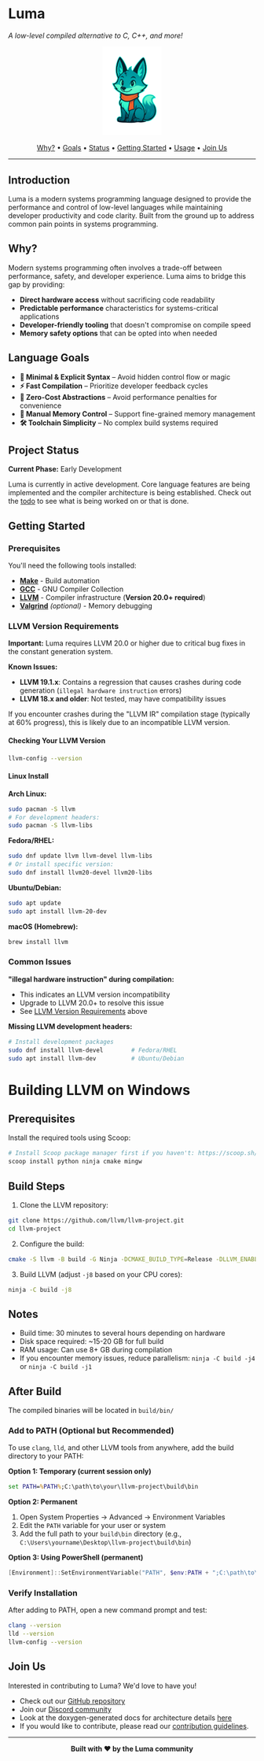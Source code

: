 # Luma
*A low-level compiled alternative to C, C++, and more!*

<p align="center">
  <img src="assets/luma.png" alt="Luma Logo" width="120">
</p>

<p align="center">
  <a href="#why">Why?</a> •
  <a href="#language-goals">Goals</a> •
  <a href="#project-status">Status</a> •
  <a href="#getting-started">Getting Started</a> •
  <a href="#usage">Usage</a> •
  <a href="#join-us">Join Us</a>
</p>

---

## Introduction

Luma is a modern systems programming language designed to provide the performance and control of low-level languages while maintaining developer productivity and code clarity. Built from the ground up to address common pain points in systems programming.

## Why?

Modern systems programming often involves a trade-off between performance, safety, and developer experience. Luma aims to bridge this gap by providing:

- **Direct hardware access** without sacrificing code readability
- **Predictable performance** characteristics for systems-critical applications  
- **Developer-friendly tooling** that doesn't compromise on compile speed
- **Memory safety options** that can be opted into when needed

## Language Goals

- **🎯 Minimal & Explicit Syntax** – Avoid hidden control flow or magic
- **⚡ Fast Compilation** – Prioritize developer feedback cycles
- **🚀 Zero-Cost Abstractions** – Avoid performance penalties for convenience
- **🔧 Manual Memory Control** – Support fine-grained memory management
- **🛠️ Toolchain Simplicity** – No complex build systems required

## Project Status

**Current Phase:** Early Development

Luma is currently in active development. Core language features are being implemented and the compiler architecture is being established. 
Check out the [todo](todo) to see what is being worked on or that is done.

## Getting Started

### Prerequisites

You'll need the following tools installed:

- **[Make](https://www.gnu.org/software/make/)** - Build automation
- **[GCC](https://gcc.gnu.org/)** - GNU Compiler Collection
- **[LLVM](https://releases.llvm.org/download.html)** - Compiler infrastructure (**Version 20.0+ required**)
- **[Valgrind](https://valgrind.org/)** *(optional)* - Memory debugging

### LLVM Version Requirements

**Important:** Luma requires LLVM 20.0 or higher due to critical bug fixes in the constant generation system.

**Known Issues:**
- **LLVM 19.1.x**: Contains a regression that causes crashes during code generation (`illegal hardware instruction` errors)
- **LLVM 18.x and older**: Not tested, may have compatibility issues

If you encounter crashes during the "LLVM IR" compilation stage (typically at 60% progress), this is likely due to an incompatible LLVM version.

#### Checking Your LLVM Version

```bash
llvm-config --version
```

#### Linux Install

**Arch Linux:**
```bash
sudo pacman -S llvm
# For development headers:
sudo pacman -S llvm-libs
```

**Fedora/RHEL:**
```bash
sudo dnf update llvm llvm-devel llvm-libs
# Or install specific version:
sudo dnf install llvm20-devel llvm20-libs
```

**Ubuntu/Debian:**
```bash
sudo apt update
sudo apt install llvm-20-dev
```

**macOS (Homebrew):**
```bash
brew install llvm
```

### Common Issues

**"illegal hardware instruction" during compilation:**
- This indicates an LLVM version incompatibility
- Upgrade to LLVM 20.0+ to resolve this issue
- See [LLVM Version Requirements](#llvm-version-requirements) above

**Missing LLVM development headers:**
```bash
# Install development packages
sudo dnf install llvm-devel        # Fedora/RHEL
sudo apt install llvm-dev          # Ubuntu/Debian
```

# Building LLVM on Windows

## Prerequisites

Install the required tools using Scoop:

```bash
# Install Scoop package manager first if you haven't: https://scoop.sh/
scoop install python ninja cmake mingw
```

## Build Steps

1. Clone the LLVM repository:
```bash
git clone https://github.com/llvm/llvm-project.git
cd llvm-project
```

2. Configure the build:
```bash
cmake -S llvm -B build -G Ninja -DCMAKE_BUILD_TYPE=Release -DLLVM_ENABLE_PROJECTS="clang;lld" -DCMAKE_C_COMPILER=gcc -DCMAKE_CXX_COMPILER=g++ -DCMAKE_ASM_COMPILER=gcc
```

3. Build LLVM (adjust `-j8` based on your CPU cores):
```bash
ninja -C build -j8
```

## Notes

- Build time: 30 minutes to several hours depending on hardware
- Disk space required: ~15-20 GB for full build
- RAM usage: Can use 8+ GB during compilation
- If you encounter memory issues, reduce parallelism: `ninja -C build -j4` or `ninja -C build -j1`

## After Build

The compiled binaries will be located in `build/bin/`

### Add to PATH (Optional but Recommended)

To use `clang`, `lld`, and other LLVM tools from anywhere, add the build directory to your PATH:

**Option 1: Temporary (current session only)**
```cmd
set PATH=%PATH%;C:\path\to\your\llvm-project\build\bin
```

**Option 2: Permanent**
1. Open System Properties → Advanced → Environment Variables
2. Edit the `PATH` variable for your user or system
3. Add the full path to your `build\bin` directory (e.g., `C:\Users\yourname\Desktop\llvm-project\build\bin`)

**Option 3: Using PowerShell (permanent)**
```powershell
[Environment]::SetEnvironmentVariable("PATH", $env:PATH + ";C:\path\to\your\llvm-project\build\bin", "User")
```

### Verify Installation
After adding to PATH, open a new command prompt and test:
```bash
clang --version
lld --version
llvm-config --version
```

## Join Us

Interested in contributing to Luma? We'd love to have you!
- Check out our [GitHub repository](https://github.com/TheDevConnor/luma)
- Join our [Discord community](https://bit.ly/lux-discord)
- Look at the doxygen-generated docs for architecture details [here](https://thedevconnor.github.io/Luma/)
- If you would like to contribute, please read our [contribution guidelines](CONTRIBUTING.md).

---

<p align="center">
  <strong>Built with ❤️ by the Luma community</strong>
</p>
